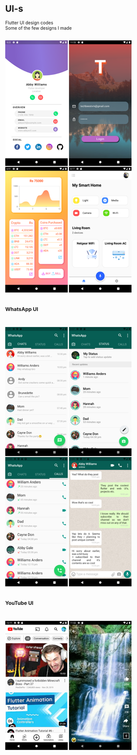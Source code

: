 # UI-s
Flutter UI design codes
<br>
Some of the few designs I made
<br>
<br>

<img src="Digital Business Card/screenshots/Screenshot_1616327553.png" width="200" height=auto>   <img src="login 2 image gradient/screenshots/img-grad-login.png" width="200" height=auto> <img src="Dashboard UI/Screenshots/Dashboard UI.png" width="200" height=auto>  <img src="Smart Home/screenshot/Smart Home UI.png" width="200" heght=auto>
<br>
<br>
### WhatsApp UI
<br>

<img src="WhatsApp UI/screenshots/Chat WA.png" width="200" height=auto>   <img src="WhatsApp UI/screenshots/Status WA.png" width="200" height=auto> <img src="WhatsApp UI/screenshots/Call Log WA.png" width="200" height=auto>  <img src="WhatsApp UI/screenshots/Chat Room WA.png" width="200" heght=auto>
<br>
<br>
### YouTube UI
<br>

<img src="YouTube UI/screenshots/YT home UI.png" width="200" height=auto> <img src="YouTube UI/screenshots/YouTube Shorts UI.png" width="200" height=auto>
<br>
